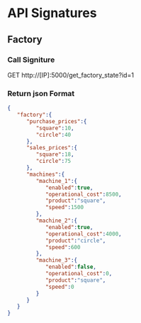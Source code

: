 # API Signatures

## Factory

### Call Signiture
GET http://\[IP\]:5000/get_factory_state?id=1

### Return json Format
```json
{
   "factory":{
      "purchase_prices":{
         "square":10,
         "circle":40
      },
      "sales_prices":{
         "square":18,
         "circle":75
      },
      "machines":{
         "machine_1":{
            "enabled":true,
            "operational_cost":8500,
            "product":"square",
            "speed":1500
         },
         "machine_2":{
            "enabled":true,
            "operational_cost":4000,
            "product":"circle",
            "speed":600
         },
         "machine_3":{
            "enabled":false,
            "operational_cost":0,
            "product":"square",
            "speed":0
         }
      }
   }
}
```